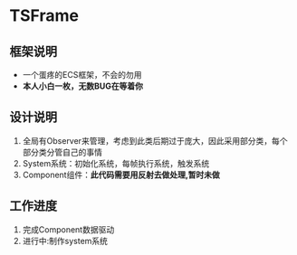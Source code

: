 # TSFrame
## 框架说明
* 一个蛋疼的ECS框架，不会的勿用
* __本人小白一枚，无数BUG在等着你__
## 设计说明
1. 全局有Observer来管理，考虑到此类后期过于庞大，因此采用部分类，每个部分类分管自己的事情
2. System系统：初始化系统，每帧执行系统，触发系统
3. Component组件：__此代码需要用反射去做处理,暂时未做__
## 工作进度
1. 完成Component数据驱动
2. 进行中:制作system系统